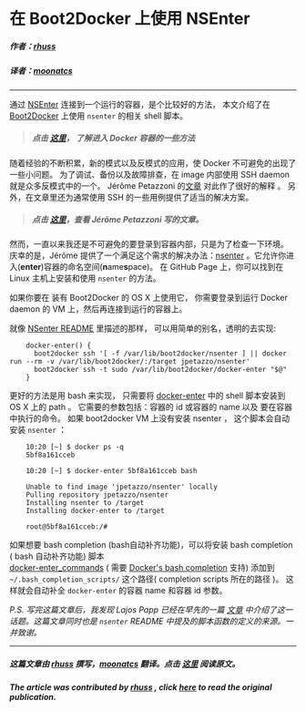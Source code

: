 # 在 Boot2Docker 上使用 NSEnter

##### 作者：[rhuss](https://github.com/rhuss)
##### 译者：[moonatcs](http://blog.yege.me/)

***
通过 [NSEnter](https://github.com/jpetazzo/nsenter)  连接到一个运行的容器，是个比较好的方法， 
本文介绍了在 [Boot2Docker](https://github.com/boot2docker/boot2docker) 上使用 `nsenter` 的相关 shell 脚本。

> ##### 点击 [这里](http://www.oschina.net/translate/enter-docker-container?cmp)， 了解进入 Docker 容器的一些方法

随着经验的不断积累，新的模式以及反模式的应用，使 Docker 不可避免的出现了一些小问题。
为了调试、备份以及故障排查，在 image 内部使用 SSH daemon 就是众多反模式中的一个。
Jérôme Petazzoni 的[文章](https://blog.docker.com/2014/06/why-you-dont-need-to-run-sshd-in-docker/) 对此作了很好的解释 。
另外，在文章里还为通常使用 SSH 的一些用例提供了适当的解决方案。

> ##### 点击 [这里](http://www.oschina.net/translate/why-you-dont-need-to-run-sshd-in-docker?cmp)，查看 Jérôme Petazzoni 写的文章。 

然而，一直以来我还是不可避免的要登录到容器内部，只是为了检查一下环境。
庆幸的是，Jérôme 提供了一个满足这个需求的解决办法：[nsenter](https://github.com/jpetazzo/nsenter) 。它允许你进入(**enter**)容器的命名空间(**n**ame**s**pace)。
在 GitHub Page 上，你可以找到在 Linux 主机上安装和使用 `nsenter` 的方法。

如果你要在 装有 Boot2Docker 的 OS X 上使用它，
你需要登录到运行 Docker daemon 的 VM 上，然后再连接到运行的容器上。

就像 [NSenter README](https://github.com/jpetazzo/nsenter#docker-enter-with-boot2docker) 里描述的那样，
可以用简单的别名，透明的去实现:

```
 	docker-enter() {
      boot2docker ssh '[ -f /var/lib/boot2docker/nsenter ] || docker run --rm -v /var/lib/boot2docker/:/target jpetazzo/nsenter'
      boot2docker ssh -t sudo /var/lib/boot2docker/docker-enter "$@"
    }
```

更好的方法是用 bash 来实现，
只需要将 [docker-enter](https://gist.github.com/rhuss/a8a40bd143001fd5c83c#file-docker-enter) 中的 shell 脚本安装到 OS X 上的 path 。 
它需要的参数包括：容器的 id 或容器的 name 以及 要在容器中执行的命令。 
如果 boot2docker VM 上没有安装 nsenter ， 这个脚本会自动安装 `nsenter` ：

```
	10:20 [~] $ docker ps -q
    5bf8a161cceb
    
    10:20 [~] $ docker-enter 5bf8a161cceb bash
    
    Unable to find image 'jpetazzo/nsenter' locally
    Pulling repository jpetazzo/nsenter
    Installing nsenter to /target
    Installing docker-enter to /target
    
    root@5bf8a161cceb:/#
```

如果想要 bash completion (bash自动补齐功能)，可以将安装 bash completion ( bash 自动补齐功能) 脚本  
[docker-enter_commands](https://gist.github.com/rhuss/a8a40bd143001fd5c83c#file-docker-enter_commands)
( 需要 [Docker's bash completion](https://github.com/docker/docker/blob/master/contrib/completion/bash/docker) 支持) 
添加到 `~/.bash_completion_scripts/` 这个路径( completion scripts 所在的路径 )。
这样就会自动补全 `docker-enter` 的容器 name 和容器 id 参数。


 
 *P.S. 写完这篇文章后，我发现 Lajos Papp 已经在早先的一篇 [文章](http://blog.sequenceiq.com/blog/2014/07/05/docker-debug-with-nsenter-on-boot2docker/) 中介绍了这一话题。这篇文章同时也是 `nsenter` README 中提及的脚本函数的定义的来源。一并致谢。*

***

##### 这篇文章由 [rhuss](https://github.com/rhuss) 撰写，[moonatcs](http://blog.yege.me) 翻译。点击 [这里](http://ro14nd.de/NSEnter-with-Boot2Docker/) 阅读原文。

##### The article was contributed by [rhuss](https://github.com/rhuss) , click [here](http://ro14nd.de/NSEnter-with-Boot2Docker/) to read the original publication.
 
